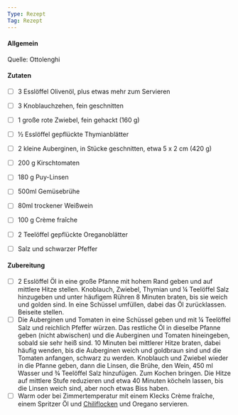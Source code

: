 ```yaml
---
Type: Rezept
Tag: Rezept
---
```


#### Allgemein
Quelle: Ottolenghi

#### Zutaten
- [ ] 3 Esslöffel Olivenöl, plus etwas mehr zum Servieren  
- [ ] 3 Knoblauchzehen, fein geschnitten  
- [ ] 1 große rote Zwiebel, fein gehackt (160 g)  
- [ ] ½ Esslöffel gepflückte Thymianblätter
- [ ] 2 kleine Auberginen, in Stücke geschnitten, etwa 5 x 2 cm (420 g)  
- [ ] 200 g Kirschtomaten   
- [ ] 180 g Puy-Linsen   
- [ ] 500ml Gemüsebrühe   
- [ ] 80ml trockener Weißwein   
- [ ] 100 g Crème fraîche  
- [ ] 2 Teelöffel gepflückte Oreganoblätter  
- [ ] Salz und schwarzer Pfeffer



#### Zubereitung
- [ ] 2 Esslöffel Öl in eine große Pfanne mit hohem Rand geben und auf mittlere Hitze stellen. Knoblauch, Zwiebel, Thymian und ¼ Teelöffel Salz hinzugeben und unter häufigem Rühren 8 Minuten braten, bis sie weich und golden sind. In eine Schüssel umfüllen, dabei das Öl zurücklassen. Beiseite stellen. 
- [ ] Die Auberginen und Tomaten in eine Schüssel geben und mit ¼ Teelöffel Salz und reichlich Pfeffer würzen. Das restliche Öl in dieselbe Pfanne geben (nicht abwischen) und die Auberginen und Tomaten hineingeben, sobald sie sehr heiß sind. 10 Minuten bei mittlerer Hitze braten, dabei häufig wenden, bis die Auberginen weich und goldbraun sind und die Tomaten anfangen, schwarz zu werden. Knoblauch und Zwiebel wieder in die Pfanne geben, dann die Linsen, die Brühe, den Wein, 450 ml Wasser und ¾ Teelöffel Salz hinzufügen. Zum Kochen bringen. Die Hitze auf mittlere Stufe reduzieren und etwa 40 Minuten köcheln lassen, bis die Linsen weich sind, aber noch etwas Biss haben.  
- [ ] Warm oder bei Zimmertemperatur mit einem Klecks Crème fraîche, einem Spritzer Öl und [Chiliflocken](https://ottolenghi.co.uk/urfa-chilli-flakes) und Oregano servieren.